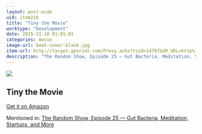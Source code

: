 ```yaml
---
layout: post-wide
uid: item216
title: "Tiny the Movie"
worktype: "Development"
date: 2015-11-10 01:01:01
categories: movie
image-url: book-cover-blank.jpg
item-url: http://target.georiot.com/Proxy.ashx?tsid=14707&GR_URL=http%3A%2F%2Fwww.amazon.com%2FTINY-Story-About-Living-Small%2Fdp%2FB00IT6QD7G%2F
description: "The Random Show, Episode 25 — Gut Bacteria, Meditation, Startups, and More"
---
```

<a href="http://target.georiot.com/Proxy.ashx?tsid=14707&GR_URL=http%3A%2F%2Fwww.amazon.com%2FTINY-Story-About-Living-Small%2Fdp%2FB00IT6QD7G%2F" target="blank"><img src="../../../../img/thumbs/book-cover-blank.jpg" class="prod-img"></a>
<h2>Tiny the Movie</h2>
<p><a href="http://target.georiot.com/Proxy.ashx?tsid=14707&GR_URL=http%3A%2F%2Fwww.amazon.com%2FTINY-Story-About-Living-Small%2Fdp%2FB00IT6QD7G%2F" target="blank">Get it on Amazon</a><p>
<p>Mentioned in: <a href="http://fourhourworkweek.com/2014/08/22/the-random-show-episode-25-gut-bacteria-meditation-startups-and-more/" target="blank">The Random Show, Episode 25 — Gut Bacteria, Meditation, Startups, and More</a></p>
